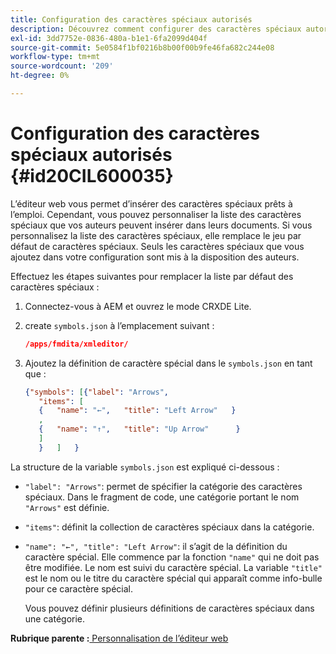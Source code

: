 ```yaml
---
title: Configuration des caractères spéciaux autorisés
description: Découvrez comment configurer des caractères spéciaux autorisés
exl-id: 3dd7752e-0836-480a-b1e1-6fa2099d404f
source-git-commit: 5e0584f1bf0216b8b00f00b9fe46fa682c244e08
workflow-type: tm+mt
source-wordcount: '209'
ht-degree: 0%

---
```


# Configuration des caractères spéciaux autorisés {#id20CIL600035}

L’éditeur web vous permet d’insérer des caractères spéciaux prêts à l’emploi. Cependant, vous pouvez personnaliser la liste des caractères spéciaux que vos auteurs peuvent insérer dans leurs documents. Si vous personnalisez la liste des caractères spéciaux, elle remplace le jeu par défaut de caractères spéciaux. Seuls les caractères spéciaux que vous ajoutez dans votre configuration sont mis à la disposition des auteurs.

Effectuez les étapes suivantes pour remplacer la liste par défaut des caractères spéciaux :

1. Connectez-vous à AEM et ouvrez le mode CRXDE Lite.

1. create `symbols.json` à l’emplacement suivant :

   ```json
   /apps/fmdita/xmleditor/
   ```

1. Ajoutez la définition de caractère spécial dans le `symbols.json` en tant que :

   ```json
   {"symbols": [{"label": "Arrows",
      "items": [
      {   "name": "←",   "title": "Left Arrow"   } 
      ,   
      {   "name": "↑",   "title": "Up Arrow"      } 
      ]   
      }   ]   }
   ```


La structure de la variable `symbols.json` est expliqué ci-dessous :

- `"label": "Arrows"`: permet de spécifier la catégorie des caractères spéciaux. Dans le fragment de code, une catégorie portant le nom `"Arrows"` est définie.
- `"items"`: définit la collection de caractères spéciaux dans la catégorie.
- `"name": "←", "title": "Left Arrow"`: il s’agit de la définition du caractère spécial. Elle commence par la fonction `"name"` qui ne doit pas être modifiée. Le nom est suivi du caractère spécial. La variable `"title"` est le nom ou le titre du caractère spécial qui apparaît comme info-bulle pour ce caractère spécial.

  Vous pouvez définir plusieurs définitions de caractères spéciaux dans une catégorie.


**Rubrique parente :**[ Personnalisation de l’éditeur web](conf-web-editor.md)

